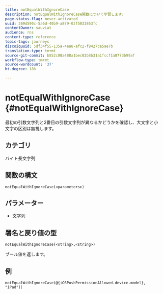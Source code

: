 ```yaml
---
title: notEqualWithIgnoreCase
description: notEqualWithIgnoreCase関数について学習します。
page-status-flag: never-activated
uuid: 269d590c-5a6d-40b9-a879-02f5033863fc
contentOwner: sauviat
audience: rns
content-type: reference
topic-tags: journeys
discoiquuid: 5df34f55-135a-4ea8-afc2-f9427ce5ae7b
translation-type: tm+mt
source-git-commit: b852c08a488a1bec02b8b31a1fccf1a8773b99af
workflow-type: tm+mt
source-wordcount: '37'
ht-degree: 18%

---
```



# notEqualWithIgnoreCase {#notEqualWithIgnoreCase}

最初の引数文字列と2番目の引数文字列が異なるかどうかを確認し、大文字と小文字の区別は無視します。

## カテゴリ

 バイト長文字列

## 関数の構文

`notEqualWithIgnoreCase(<parameters>)`

## パラメーター

* 文字列

## 署名と戻り値の型

`notEqualWithIgnoreCase(<string>,<string>)`

ブール値を返します。

## 例

`notEqualWithIgnoreCase(@{iOSPushPermissionAllowed.device.model}, "iPad"))`

